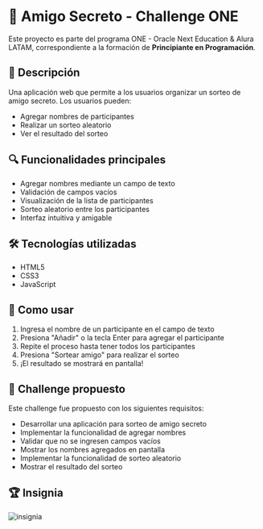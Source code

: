 # 🎁 Amigo Secreto - Challenge ONE

Este proyecto es parte del programa ONE - Oracle Next Education & Alura LATAM, correspondiente a la formación de **Principiante en Programación**.

## 📝 Descripción

Una aplicación web que permite a los usuarios organizar un sorteo de amigo secreto. Los usuarios pueden:
- Agregar nombres de participantes
- Realizar un sorteo aleatorio
- Ver el resultado del sorteo

## 🔍 Funcionalidades principales

- Agregar nombres mediante un campo de texto
- Validación de campos vacíos
- Visualización de la lista de participantes
- Sorteo aleatorio entre los participantes
- Interfaz intuitiva y amigable

## 🛠️ Tecnologías utilizadas

- HTML5
- CSS3
- JavaScript


## 🚀 Como usar

1. Ingresa el nombre de un participante en el campo de texto
2. Presiona "Añadir" o la tecla Enter para agregar el participante
3. Repite el proceso hasta tener todos los participantes
4. Presiona "Sortear amigo" para realizar el sorteo
5. ¡El resultado se mostrará en pantalla!

## 🎯 Challenge propuesto

Este challenge fue propuesto con los siguientes requisitos:

- Desarrollar una aplicación para sorteo de amigo secreto
- Implementar la funcionalidad de agregar nombres
- Validar que no se ingresen campos vacíos
- Mostrar los nombres agregados en pantalla
- Implementar la funcionalidad de sorteo aleatorio
- Mostrar el resultado del sorteo

## 🏆 Insignia 
![insignia](https://cdn1.gnarususercontent.com.br/6/409216/ff043987-239b-4661-bdb1-7f4ca6092c48.png)


